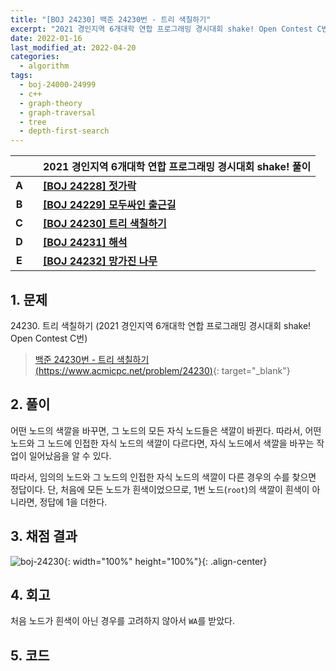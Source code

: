 ```yaml
---
title: "[BOJ 24230] 백준 24230번 - 트리 색칠하기"
excerpt: "2021 경인지역 6개대학 연합 프로그래밍 경시대회 shake! Open Contest C번 - 백준 24230번 트리 색칠하기 풀이"
date: 2022-01-16
last_modified_at: 2022-04-20
categories:
  - algorithm
tags:
  - boj-24000-24999
  - c++
  - graph-theory
  - graph-traversal
  - tree
  - depth-first-search
---
```


|||2021 경인지역 6개대학 연합 프로그래밍 경시대회 shake! 풀이|
|:---:|:---:|:---|
|**A**||**[[BOJ 24228] 젓가락](https://burningfalls.github.io/algorithm/boj-24228/)**|
|**B**||**[[BOJ 24229] 모두싸인 출근길](https://burningfalls.github.io/algorithm/boj-24229/)**|
|**C**||**[[BOJ 24230] 트리 색칠하기](https://burningfalls.github.io/algorithm/boj-24230/)**|
|**D**||**[[BOJ 24231] 해석](https://burningfalls.github.io/algorithm/boj-24231/)**|
|**E**||**[[BOJ 24232] 망가진 나무](https://burningfalls.github.io/algorithm/boj-24232/)**|

## 1. 문제
$24230$. 트리 색칠하기 (2021 경인지역 6개대학 연합 프로그래밍 경시대회 shake! Open Contest C번)

> [백준 24230번 - 트리 색칠하기 (https://www.acmicpc.net/problem/24230)](https://www.acmicpc.net/problem/24230){: target="_blank"}

## 2. 풀이

어떤 노드의 색깔을 바꾸면, 그 노드의 모든 자식 노드들은 색깔이 바뀐다. 따라서, 어떤 노드와 그 노드에 인접한 자식 노드의 색깔이 다르다면, 자식 노드에서 색깔을 바꾸는 작업이 일어났음을 알 수 있다. 

따라서, 임의의 노드와 그 노드의 인접한 자식 노드의 색깔이 다른 경우의 수를 찾으면 정답이다. 단, 처음에 모든 노드가 흰색이었으므로, $1$번 노드(`root`)의 색깔이 흰색이 아니라면, 정답에 $1$을 더한다.

## 3. 채점 결과

![boj-24230](https://user-images.githubusercontent.com/30232837/161068747-c2e48dfc-e537-4559-968f-7479c0d2c140.png "boj-24230"){: width="100%" height="100%"}{: .align-center}

## 4. 회고

처음 노드가 흰색이 아닌 경우를 고려하지 않아서 `WA`를 받았다.

## 5. 코드

<script src="https://gist.github.com/BurningFalls/44949ba4aed3111e560164c087dc79cd.js"></script>